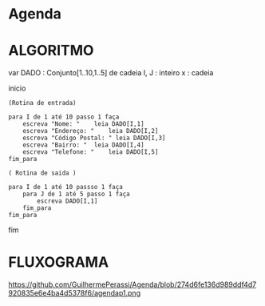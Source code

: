 # Agenda

# ALGORITMO

var
	DADO : Conjunto[1..10,1..5] de cadeia
	I, J : inteiro
	x : cadeia

inicio 

	(Rotina de entrada)

	para I de 1 até 10 passo 1 faça
		escreva "Nome: " 	leia DADO[I,1]
		escreva "Endereço: " 	leia DADO[I,2]
		escreva "Código Postal: " leia DADO[I,3]
		escreva "Bairro: " 	leia DADO[I,4]
		escreva "Telefone: " 	leia DADO[I,5]
	fim_para

	( Rotina de saida )
	
	para I de 1 até 10 passso 1 faça
		para J de 1 até 5 passo 1 faça 
			escreva DADO[I,1]
		fim_para
	fim_para
  
fim

# FLUXOGRAMA

https://github.com/GuilhermePerassi/Agenda/blob/274d6fe136d989ddf4d7920835e6e4ba4d5378f6/agendap1.png
